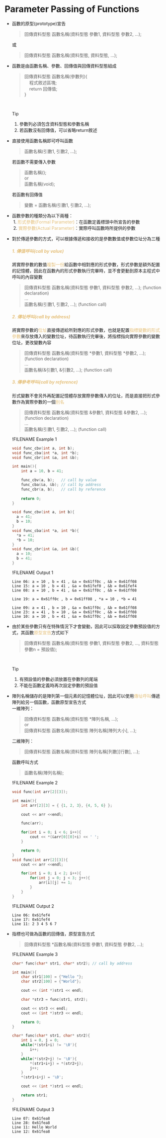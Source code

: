 # Parameter Passing of Functions

- 函數的原型(prototype)宣告
  >回傳資料型態 函數名稱(資料型態 參數1, 資料型態 參數2, ...);

  或
  >回傳資料型態 函數名稱(資料型態, 資料型態, ...);

- 函數是由函數名稱、參數、回傳值與回傳資料型態組成
  >回傳資料型態 函數名稱(參數列){  
  >&nbsp;&nbsp;&nbsp;&nbsp;程式敘述區塊;  
  >&nbsp;&nbsp;&nbsp;&nbsp;return 回傳值;  
  >}

  &nbsp;
  >[!TIP]
  >1. 參數列必須包含資料型態和參數名稱  
  >2. 若函數沒有回傳值，可以省略return敘述

- 直接使用函數名稱即可呼叫函數
  >函數名稱(引數1, 引數2, ...);

  若函數不需要傳入參數
  >函數名稱();  
  >or   
  >函數名稱(void);

  若函數有回傳值
  >變數 = 函數名稱(引數1, 引數2, ...);

- 函數參數的種類分為以下兩種：  
&nbsp;1. <span style="color:#e5c07b">形式參數(Formal Parameter)</span>：在函數定義標頭中所宣告的參數  
&nbsp;2. <span style="color:#e5c07b">實際參數(Actual Parameter)</span>：實際呼叫函數時所提供的參數  

- 對於傳遞參數的方式，可以根據傳遞和接收的是參數數值或參數位址分為三種  
  ##### <span style="color:#e5c07b">1. 傳值呼叫(call by value)</span>
  將實際參數的數值<span style="color:#e5c07b">複製一份</span>給函數中相對應的形式參數，形式參數是額外配置的記憶體，因此在函數內的形式參數執行完畢時，並不會更動到原本主程式中呼叫的內容變數
  >回傳資料型態 函數名稱(資料型態 參數1, 資料型態 參數2, ...); (function declaration)  
  >...  
  >函數名稱(引數1, 引數2, ...); (function call)

  ##### <span style="color:#e5c07b">2. 傳址呼叫(call by address)</span>
  將實際參數的<span style="color:#e5c07b">位址</span>直接傳遞給所對應的形式參數，也就是配置<span style="color:#e5c07b">指標變數的形式參數</span>來存放傳入的變數位址，待函數執行完畢後，將指標指向實際參數的變數位址，更改變數內容
  >回傳資料型態 函數名稱(資料型態 \*參數1, 資料型態 \*參數2, ...); (function declaration)  
  >...  
  >函數名稱(&引數1, &引數2, ...); (function call)

  ##### <span style="color:#e5c07b">3. 傳參考呼叫(call by reference)</span>
  形式變數不會另外再配置記憶體存放實際參數傳入的位址，而是直接把形式參數作為實際參數的一個<span style="color:#e5c07b">別名</span>
  >回傳資料型態 函數名稱(資料型態 &參數1, 資料型態 &參數2, ...); (function declaration)  
  >...  
  >函數名稱(引數1, 引數2, ...); (function call)

  !FILENAME Example 1
  ```cpp
  void func_cbv(int a, int b);
  void func_cba(int *a, int *b);
  void func_cbr(int &a, int &b);

  int main(){
      int a = 10, b = 41;

      func_cbv(a, b);   // call by value
      func_cba(&a, &b); // call by address
      func_cbr(a, b);   // call by reference
      
      return 0;
  }

  void func_cbv(int a, int b){
    a = 41;
    b = 10;
  }
  void func_cba(int *a, int *b){
    *a = 41;
    *b = 10;
  }
  void func_cbr(int &a, int &b){
    a = 10;
    b = 41;
  }
  ```
  !FILENAME Output 1
  ```
  Line 06: a = 10 , b = 41 , &a = 0x61ff0c , &b = 0x61ff08
  Line 15: a = 10 , b = 41 , &a = 0x61fef0 , &b = 0x61fef4
  Line 08: a = 10 , b = 41 , &a = 0x61ff0c , &b = 0x61ff08

  Line 19: a = 0x61ff0c , b = 0x61ff08 , *a = 10 , *b = 41

  Line 09: a = 41 , b = 10 , &a = 0x61ff0c , &b = 0x61ff08
  Line 23: a = 41 , b = 10 , &a = 0x61ff0c , &b = 0x61ff08
  Line 10: a = 10 , b = 41 , &a = 0x61ff0c , &b = 0x61ff08
  ```

- 由於某些參數只有在特殊情況下才會變動，因此可以採取設定參數預設值的方式，其函數<span style="color:#e5c07b">原型宣告</span>方式如下
  >回傳資料型態 函數名稱(資料型態 參數1, 資料型態 參數2, ..., 資料型態 參數n = 預設值);

  &nbsp;
  >[!TIP]
  >1. 有預設值的參數必須放置在參數列的尾端 
  >2. 不能在函數定義時再次設定參數的預設值

- 陣列名稱儲存的是陣列第一個元素的記憶體位址，因此可以使用<span style="color:#e5c07b">傳址呼叫</span>傳遞陣列給另一個函數，函數原型宣告方式  
  一維陣列：
  >回傳資料型態 函數名稱(資料型態 *陣列名稱, ...);  
  >or  
  >回傳資料型態 函數名稱(資料型態 陣列名稱[陣列大小], ...);

  二維陣列：
  >回傳資料型態 函數名稱(資料型態 陣列名稱[列數][行數], ...);

  函數呼叫方式
  >函數名稱(陣列名稱);

  !FILENAME Example 2
  ```cpp
  void func(int arr[2][3]);

  int main(){
      int arr[2][3] = { {1, 2, 3}, {4, 5, 6} };

      cout << arr <<endl;

      func(arr);

      for(int i = 0; i < 6; i++){
          cout << *(&arr[0][0]+i) << ' ';
      }   

      return 0;
  }
  void func(int arr[2][3]){
      cout << arr <<endl;

      for(int i = 0; i < 2; i++){
          for(int j = 0; j < 3; j++){
              arr[i][j] += 1;
          }
      }
  }
  ```
  !FILENAME Output 2
  ```
  Line 06: 0x61fef4
  Line 17: 0x61fef4
  Line 11: 2 3 4 5 6 7
  ```

- 指標也可做為函數的回傳值，原型宣告方式
  >回傳資料型態 *函數名稱(資料型態 參數1, 資料型態 參數2, ...);

  !FILENAME Example 3
  ```cpp
  char* func(char* str1, char* str2); // call by address

  int main(){
      char str1[100] = {"Hello "};
      char str2[100] = {"World"};

      cout << (int *)str1 << endl;

      char *str3 = func(str1, str2);

      cout << str3 << endl;
      cout << (int *)str3 << endl;

      return 0;
  }

  char* func(char* str1, char* str2){
      int i = 0, j = 0;
      while(*(str1+i) != '\0'){
          i++;
      }
      while(*(str2+j) != '\0'){
          *(str1+i+j) = *(str2+j);
          j++;
      }
      *(str1+i+j) = '\0';

      cout << (int *)str1 << endl;

      return str1;
  }
  ```
  !FILENAME Output 3
  ```
  Line 07: 0x61fea8
  Line 28: 0x61fea8
  Line 11: Hello World
  Line 12: 0x61fea8
  ```